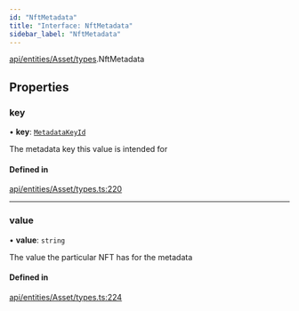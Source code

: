 ```yaml
---
id: "NftMetadata"
title: "Interface: NftMetadata"
sidebar_label: "NftMetadata"
---
```


[api/entities/Asset/types](../../../../../../modules/API/Entities/Asset/Types/Types.md).NftMetadata

## Properties

### key

• **key**: [`MetadataKeyId`](../../../../../../modules/API/Entities/Asset/Types/Types.md#metadatakeyid)

The metadata key this value is intended for

#### Defined in

[api/entities/Asset/types.ts:220](https://github.com/PolymeshAssociation/polymesh-sdk/blob/995f17653/src/api/entities/Asset/types.ts#L220)

___

### value

• **value**: `string`

The value the particular NFT has for the metadata

#### Defined in

[api/entities/Asset/types.ts:224](https://github.com/PolymeshAssociation/polymesh-sdk/blob/995f17653/src/api/entities/Asset/types.ts#L224)
